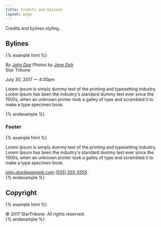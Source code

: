 ```yaml
---
title: Credits and bylines
layout: page
---
```


Credits and bylines styling.

## Bylines

{% example html %}
<div class="byline">
  <address>By
    <a rel="author" href="http://example.com/author">John Doe</a>
    <span class="spacer"></span>
    Photos by <a rel="author" href="http://example.com/author">Jane Doh</a>
  </address>
  <span class="spacer"></span>
  Star Tribune

  <time pubdate datetime="2017-07-30T16:00:00">July 30, 2017 &mdash; 4:00pm</time>
</div>

<p>Lorem Ipsum is simply dummy text of the printing and typesetting industry. Lorem Ipsum has been the industry's standard dummy text ever since the 1500s, when an unknown printer took a galley of type and scrambled it to make a type specimen book.</p>
{% endexample %}

### Footer

{% example html %}
<article>
  <p>Lorem Ipsum is simply dummy text of the printing and typesetting industry. Lorem Ipsum has been the industry's standard dummy text ever since the 1500s, when an unknown printer took a galley of type and scrambled it to make a type specimen book.</p>

  <footer>
    <div class="byline">
      <address>
        <a rel="author" href="mailto:john.doe@example.com">john.doe@example.com</a>
        <a rel="author" href="tel:1-555-555-5555">(555) 555-5555</a>
      </address>
    </div>
  </footer>
</article>
{% endexample %}

## Copyright

{% example html %}
<div class="copyright">
  <div class="container-lg">
    &copy; 2017 StarTribune. All rights reserved.
  </div>
</div>
{% endexample %}
